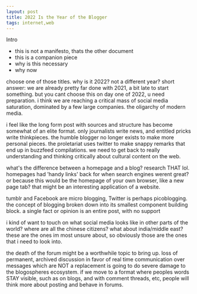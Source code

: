 ```yaml
---
layout: post
title: 2022 Is the Year of the Blogger
tags: internet,web
---
```


Intro
- this is not a manifesto, thats the other document
- this is a companion piece
- why is this necessary
- why now







choose one of those titles. why is it 2022? not a different year? short answer: we are already pretty far done with 2021, a bit late to start something. but you cant choose this on day one of 2022, u need preparation. i think we are reaching a critical mass of social media saturation, dominated by a few large companies. the oligarchy of modern media.

i feel like the long form post with sources and structure has become somewhat of an elite format. only journalists write news, and entitled pricks write thinkpieces. the humble blogger no longer exists to make more personal pieces. the proletariat uses twitter to make snappy remarks that end up in buzzfeed compilations. we need to get back to really understanding and thinking critically about cultural content on the web.

what's the difference between a homepage and a blog? research THAT lol. homepages had 'handy links' back for when search engines werent great? or because this would be the homepage of your own browser, like a new page tab? that might be an interesting application of a website. 

tumblr and Facebook are micro blogging, Twitter is perhaps picoblogging. the concept of blogging broken down into its smallest component building block. a single fact or opinion is an entire post, with no support

i kind of want to touch on what social media looks like in other parts of the world? where are all the chinese citizens? what about india/middle east? these are the ones im most unsure about, so obviously those are the ones that i need to look into.

the death of the forum might be a worthwhile topic to bring up. loss of permanent, archived discussion in favor of real time communication over messages which are NOT a replacement is going to do severe damage to the blogospheres ecosystem. if we move to a format where peoples words STAY visible, such as on blogs, and with comment threads, etc, people will think more about posting and behave in forums. 
